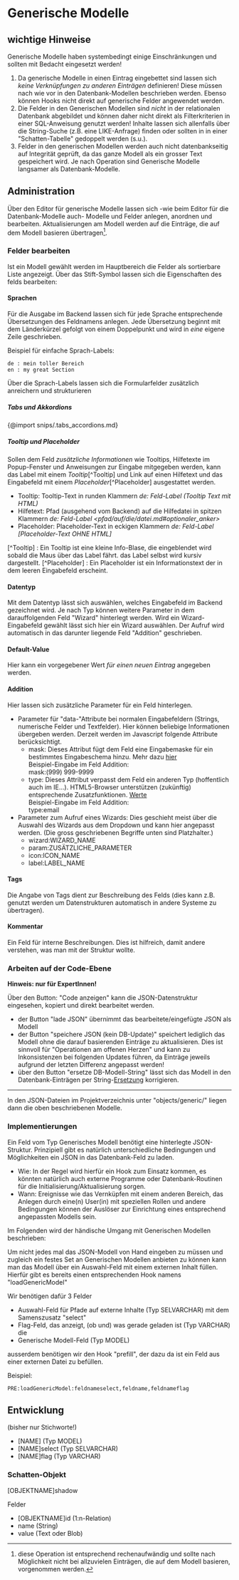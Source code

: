 <!---
	do NOT rename this File!!
-->
# Generische Modelle

## wichtige Hinweise

Generische Modelle haben systembedingt einige Einschränkungen und sollten mit Bedacht eingesetzt werden!

1. Da generische Modelle in einen Eintrag eingebettet sind lassen sich *keine Verknüpfungen zu anderen Einträgen* definieren! Diese müssen nach wie vor in den Datenbank-Modellen beschrieben werden. Ebenso können Hooks nicht direkt auf generische Felder angewendet werden.
2. Die Felder in den Generischen Modellen sind *nicht* in der relationalen Datenbank abgebildet und können daher nicht direkt als Filterkriterien in einer SQL-Anweisung genutzt werden! Inhalte lassen sich allenfalls über die String-Suche (z.B. eine LIKE-Anfrage) finden oder sollten in in einer "Schatten-Tabelle" gedoppelt werden (s.u.).
3. Felder in den generischen Modellen werden auch nicht datenbankseitig auf Integrität geprüft, da das ganze Modell als ein grosser Text gespeichert wird. Je nach Operation sind Generische Modelle langsamer als Datenbank-Modelle.

## Administration

Über den Editor für generische Modelle lassen sich -wie beim Editor für die Datenbank-Modelle auch- Modelle und Felder anlegen, anordnen und bearbeiten. Aktualisierungen am Modell werden auf die Einträge, die auf dem Modell basieren übertragen[^updateperformance].

[^updateperformance]: diese Operation ist entsprechend rechenaufwändig und sollte nach Möglichkeit nicht bei allzuvielen Einträgen, die auf dem Modell basieren, vorgenommen werden.

### Felder bearbeiten

Ist ein Modell gewählt werden im Hauptbereich die Felder als sortierbare Liste angezeigt. Über das Stift-Symbol lassen sich die Eigenschaften des felds bearbeiten:

#### Sprachen

Für die Ausgabe im Backend lassen sich für jede Sprache entsprechende Übersetzungen des Feldnamens anlegen. Jede Übersetzung beginnt mit dem Länderkürzel gefolgt von einem Doppelpunkt und wird in *eine* eigene Zeile geschrieben.

Beispiel für einfache Sprach-Labels:

~~~
de : mein toller Bereich
en : my great Section
~~~

Über die Sprach-Labels lassen sich die Formularfelder zusätzlich anreichern und strukturieren


##### Tabs und Akkordions

{@import snips/.tabs_accordions.md}

##### Tooltip und Placeholder

Sollen dem Feld *zusätzliche Informationen* wie Tooltips, Hilfetexte im Popup-Fenster und Anweisungen zur Eingabe mitgegeben werden, kann das Label mit einem *Tooltip*[^Tooltip] und Link auf einen Hilfetext und das Eingabefeld mit einem *Placeholder*[^Placeholder] ausgestattet werden.
   
* Tooltip: Tooltip-Text in runden Klammern *de: Feld-Label (Tooltip Text mit HTML)*
* Hilfetext: Pfad (ausgehend vom Backend) auf die Hilfedatei in spitzen Klammern *de: Feld-Label <pfad/auf/die/datei.md#optionaler_anker>*
* Placeholder: Placeholder-Text in eckigen Klammern *de: Feld-Label [Placeholder-Text OHNE HTML]*

[^Tooltip] : Ein Tooltip ist eine kleine Info-Blase, die eingeblendet wird sobald die Maus über das Label fährt. das Label selbst wird kursiv dargestellt.
[^Placeholder] : Ein Placeholder ist ein Informationstext der in dem leeren Eingabefeld erscheint. 

#### Datentyp

Mit dem Datentyp lässt sich auswählen, welches Eingabefeld im Backend gezeichnet wird. Je nach Typ können weitere Parameter in dem darauffolgenden Feld "Wizard" hinterlegt werden.
Wird ein Wizard-Eingabefeld gewählt lässt sich hier ein Wizard auswählen. Der Aufruf wird automatisch in das darunter liegende Feld "Addition" geschrieben.

#### Default-Value

Hier kann ein vorgegebener Wert *für einen neuen Eintrag* angegeben werden.

#### Addition

Hier lassen sich zusätzliche Parameter für ein Feld hinterlegen.

* Parameter für "data-"Attribute bei normalen Eingabefeldern (Strings, numerische Felder und Textfelder). Hier können beliebige Informationen übergeben werden. Derzeit werden im Javascript folgende Attribute berücksichtigt.
  * mask: Dieses Attribut fügt dem Feld eine Eingabemaske für ein bestimmtes Eingabeschema hinzu. Mehr dazu [hier](http://digitalbush.com/projects/masked-input-plugin)  
Beispiel-Eingabe im Feld Addition:  
mask:(999) 999-9999
  * type: Dieses Attribut verpasst dem Feld ein anderen Typ (hoffentlich auch im IE...). HTML5-Browser unterstützen (zukünftig) entsprechende Zusatzfunktionen. [Werte](http://www.w3schools.com/html/html5_form_input_types.asp)  
Beispiel-Eingabe im Feld Addition:  
type:email
* Parameter zum Aufruf eines Wizards: Dies geschieht meist über die Auswahl des Wizards aus dem Dropdown und kann hier angepasst werden. (Die gross geschriebenen Begriffe unten sind Platzhalter.)
   * wizard:WIZARD_NAME 
   * param:ZUSÄTZLICHE_PARAMETER
   * icon:ICON_NAME
   * label:LABEL_NAME

#### Tags

Die Angabe von Tags dient zur Beschreibung des Felds (dies kann z.B. genutzt werden um Datenstrukturen automatisch in andere Systeme zu übertragen).

#### Kommentar

Ein Feld für interne Beschreibungen. Dies ist hilfreich, damit andere verstehen, was man mit der Struktur wollte.


### Arbeiten auf der Code-Ebene 

**Hinweis: nur für ExpertInnen!**

Über den Button: "Code anzeigen"  kann die JSON-Datenstruktur eingesehen, kopiert und direkt bearbeitet werden.

* der Button "lade JSON" übernimmt das bearbeitete/eingefügte JSON als Modell
* der Button "speichere JSON (kein DB-Update)" speichert lediglich das Modell ohne die darauf basierenden Einträge zu aktualisieren. Dies ist sinnvoll für "Operationen am offenen Herzen" und kann zu Inkonsistenzen bei folgenden Updates führen, da Einträge jeweils aufgrund der letzten Differenz angepasst werden!
* über den Button "ersetze DB-Modell-String" lässt sich das Modell in den Datenbank-Einträgen per String-[Ersetzung](http://php.net/preg_replace) korrigieren.

----

In den JSON-Dateien im Projektverzeichnis unter "objects/generic/" liegen dann die oben beschriebenen Modelle.

### Implementierungen

Ein Feld vom Typ Generisches Modell benötigt eine hinterlegte JSON-Struktur. Prinzipiell gibt es natürlich unterschiedliche Bedingungen und Möglichkeiten ein JSON in das Datenbank-Feld zu laden.

* Wie: In der Regel wird hierfür ein Hook zum Einsatz kommen, es könnten natürlich auch externe Programme oder Datenbank-Routinen für die Initialisierung/Aktualisierung sorgen.
* Wann: Ereignisse wie das Vernküpfen mit einem anderen Bereich, das Anlegen durch eine(n) User(in) mit speziellen Rollen und andere Bedingungen können der Auslöser zur Einrichtung eines entsprechend angepassten Modells sein. 

Im Folgenden wird der händische Umgang mit Generischen Modellen beschrieben:

Um nicht jedes mal das JSON-Modell von Hand eingeben zu müssen und zugleich ein festes Set an Generischen Modellen anbieten zu können kann man das Modell über ein Auswahl-Feld mit einem externen Inhalt füllen. Hierfür gibt es bereits einen entsprechenden Hook namens "loadGenericModel"

Wir benötigen dafür 3 Felder

* Auswahl-Feld für Pfade auf externe Inhalte (Typ SELVARCHAR) mit dem Samenszusatz "select"
* Flag-Feld, das anzeigt, (ob und) was gerade geladen ist (Typ VARCHAR) die
* Generische Modell-Feld (Typ MODEL)

ausserdem benötigen wir den Hook "prefill", der dazu da ist ein Feld aus einer externen Datei zu befüllen.

Beispiel:

	PRE:loadGenericModel:feldnameselect,feldname,feldnameflag

## Entwicklung

(bisher nur Stichworte!)

* [NAME] (Typ MODEL)
* [NAME]select (Typ SELVARCHAR)
* [NAME]flag (Typ VARCHAR)

### Schatten-Objekt 

[OBJEKTNAME]shadow

Felder 

* [OBJEKTNAME]id (1:n-Relation)
* name (String)
* value (Text oder Blob)




